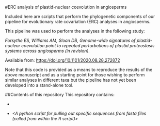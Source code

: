 #ERC analysis of plastid-nuclear coevolution in angiosperms

Included here are scripts that perform the phylogenetic components of our pipeline for evolutionary rate covariation (ERC) analyses in angiosperms.

This pipeline was used to perform the analyses in the following study:

*Forsythe ES, Williams AM, Sloan DB, Genome-wide signatures of plastid-nuclear coevolution point to repeated perturbations of plastid proteostasis systems across angiosperms (in revision).*

Available from: https://doi.org/10.1101/2020.08.28.272872

Note that this code is provided as a means to reproduce the results of the above manuscript and as a starting point for those wishing to perform similar analyses in different taxa but the pipeline has not yet been developed into a stand-alone tool.

##Contents of this repository
This repository contains:

+ *<An R script for parsing large numbers of nuclear gene trees to make them suitable for ERC analyses>*

+ *<A python script for pulling out specific sequences from fasta files (called from within the R script)>*


